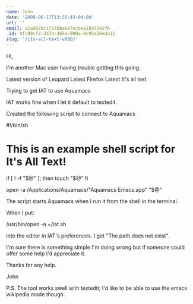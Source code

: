 ```yaml
---
name: John
date: '2009-06-17T13:55:43-04:00'
url: ''
email: a2ad87dc17270ba667ecbe81b93242f6
_id: 0fc89cf2-347b-465a-980a-0c95a36eda11
slug: '/its-all-text-v080/'
---
```


Hi,

I'm another Mac user having trouble getting this going.

Latest version of Leopard Latest Firefox Latest It's all text

Trying to get IAT to use Aquamacs

IAT works fine when I let it default to textedit.

Created the following script to connect to Aquamacs

#!/bin/sh

# This is an example shell script for It's All Text!

if [ ! -f "$@" ]; then touch "\$@" fi

open -a /Applications/Aquamacs/"Aquamacs Emacs.app" "\$@"

The script starts Aquamacs when I run it from the shell in the terminal.

When I put:

/usr/bin/open -a ~/iat.sh

into the editor in IAT's preferences. I get "The path does not exist".

I'm sure there is something simple I'm doing wrong but if someone could offer
some help I'd appreciate it.

Thanks for any help.

John

P.S. The tool works swell with textedit; I'd like to be able to use the emacs
wikipedia mode though.
